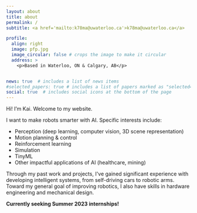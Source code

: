 ```yaml
---
layout: about
title: about
permalink: /
subtitle: <a href='mailto:k78ma@uwaterloo.ca'>k78ma@uwaterloo.ca</a>

profile:
  align: right
  image: pfp.jpg
  image_circular: false # crops the image to make it circular
  address: >
    <p>Based in Waterloo, ON & Calgary, AB</p>


news: true  # includes a list of news items
#selected_papers: true # includes a list of papers marked as "selected={true}"
social: true  # includes social icons at the bottom of the page
---
```


Hi! I’m Kai. Welcome to my website.

I want to make robots smarter with AI. Specific interests include:
- Perception (deep learning, computer vision, 3D scene representation)
- Motion planning & control
- Reinforcement learning
- Simulation
- TinyML
- Other impactful applications of AI (healthcare, mining)

Through my past work and projects, I've gained significant experience with developing intelligent systems, from self-driving cars to robotic arms. Toward my general goal of improving robotics, I also have skills in hardware engineering and mechanical design.

**Currently seeking Summer 2023 internships!**
